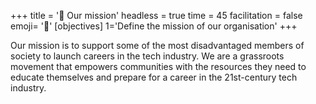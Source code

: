 +++
title = '🚀 Our mission'
headless = true
time = 45
facilitation = false
emoji= '🧩'
[objectives]
1='Define the mission of our organisation'
+++

Our mission is to support some of the most disadvantaged members of society to launch careers in the tech industry. We are a grassroots movement that empowers communities with the resources they need to educate themselves and prepare for a career in the 21st-century tech industry.
